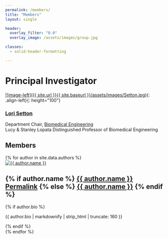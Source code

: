 ```yaml
---
permalink: /members/
title: "Members"
layout: single

header:
  overlay_filter: "0.0"
  overlay_image: /assets/images/group.jpg

classes:
  - solid-header-formatting

---
```

# Principal Investigator

[![image-left]({{ site.url }}{{ site.baseurl }}/assets/images/Setton.jpg)](https://engineering.wustl.edu/faculty/Lori-Setton.html){: .align-left}{: height="100"}
### [**Lori Setton**](https://www.danforthcenter.org/our-work/principal-investigators/r-keith-slotkin/)  
Department Chair, [Biomedical Engineering](https://bme.wustl.edu/index.html)  
Lucy & Stanley Lopata Distinguished Professor of Biomedical Engineering

<a href="https://scholar.google.com/citations?user=HUxQ1TAAAAAJ&hl=en&oi=ao" itemprop="sameAs" rel="nofollow noopener noreferrer">
  <i class="fab fa-google" aria-hidden="true"></i></a>
<a href="https://orcid.org/0000-0001-5992-4206" itemprop="sameAs" rel="nofollow noopener noreferrer">
  <i class="fas fa-info-circle" aria-hidden="true" style="color:#ABC953"></i></a>
<a title='Email' href="mailto:setton@wustl.edu">
  <i class="fas fa-envelope fa-fw" style="color:#000000"></i></a>
<a title="Twitter" href="https://twitter.com/setton_lab">
  <i class="fab fa-fw fa-twitter" style="color:#00acee"></i></a>

<div class="section">
  <h2><a id="members">Members</a></h2>
</div>

<div class="grid__wrapper">
  {% for author in site.data.authors %}
      <div class="grid__item">
        <div style="max-height: 240px" class="archive__item-teaser">
            <a href="{{author.uri}}">
              <img src=
                {% if author.avatar contains "://" %}
                  "{{ author.avatar }}"
                {% else %}
                  "{{ author.avatar | absolute_url }}"
                {% endif %}
                 alt="{{ author.name }}">
            </a>
        </div>
          <h2 class="archive__item-title" itemprop="headline">
            {% if author.name %}
              <a href="{{ author.uri }}">{{ author.name }}</a> <a href="{{ author.uri | absolute_url }}" rel="permalink" target="_blank"><i class="fa fa-link" aria-hidden="true" title="permalink"></i><span class="sr-only">Permalink</span></a>
            {% else %}
              <a href="{{ author.uri | absolute_url }}" rel="permalink" target="_blank">{{ author.name }}</a>
            {% endif %}
          </h2>
          {% if author.bio %}<p class="archive__item-excerpt" itemprop="description">{{ author.bio | markdownify | strip_html | truncate: 160 }}</p>{% endif %}
    </div>
  {% endfor %}

</div>
